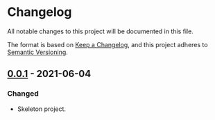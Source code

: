 # Changelog
All notable changes to this project will be documented in this file.

The format is based on [Keep a Changelog](https://keepachangelog.com/en/1.0.0/),
and this project adheres to [Semantic Versioning](https://semver.org/spec/v2.0.0.html).

## [0.0.1](https://search.maven.org/artifact/de.quantummaid.testmaid/testmaid-parent/0.0.1/jar) - 2021-06-04
### Changed
- Skeleton project.
